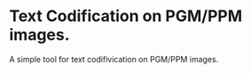 Text Codification on PGM/PPM images.
====================================

A simple tool for text codifivication on PGM/PPM images.
